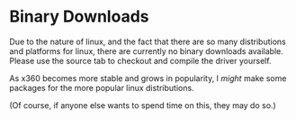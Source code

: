 # Binary Downloads #

Due to the nature of linux, and the fact that there are so many distributions and platforms for linux, there are currently no binary downloads available. Please use the source tab to checkout and compile the driver yourself.

As x360 becomes more stable and grows in popularity, I _might_ make some packages for the more popular linux distributions.

(Of course, if anyone else wants to spend time on this, they may do so.)